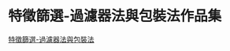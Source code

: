 # 特徵篩選-過濾器法與包裝法作品集
<a href="https://hackmd.io/@fOQQfqWXTOal9T-zit8ylg/SyYpz0ohq" target="_blank">特徵篩選-過濾器法與包裝法</a>
